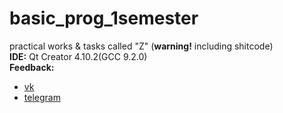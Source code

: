 # basic_prog_1semester
practical works &amp; tasks called "Z" (**warning!** including shitcode)
\
**IDE:** Qt Creator 4.10.2(GCC 9.2.0)
\
**Feedback:**
- [vk](https://vk.com/kashapovd)
- [telegram](https://t.me/kashapovd)

